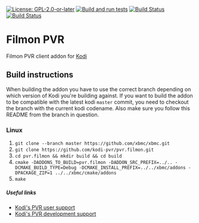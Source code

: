 [![License: GPL-2.0-or-later](https://img.shields.io/badge/License-GPL%20v2+-blue.svg)](LICENSE.md)
[![Build and run tests](https://github.com/kodi-pvr/pvr.filmon/actions/workflows/build.yml/badge.svg?branch=Omega)](https://github.com/kodi-pvr/pvr.filmon/actions/workflows/build.yml)
[![Build Status](https://dev.azure.com/teamkodi/kodi-pvr/_apis/build/status/kodi-pvr.pvr.filmon?branchName=Omega)](https://dev.azure.com/teamkodi/kodi-pvr/_build/latest?definitionId=60&branchName=Omega)
[![Build Status](https://jenkins.kodi.tv/view/Addons/job/kodi-pvr/job/pvr.filmon/job/Omega/badge/icon)](https://jenkins.kodi.tv/blue/organizations/jenkins/kodi-pvr%2Fpvr.filmon/branches/)

# Filmon PVR
Filmon PVR client addon for [Kodi](https://kodi.tv)

## Build instructions

When building the addon you have to use the correct branch depending on which version of Kodi you're building against.
If you want to build the addon to be compatible with the latest kodi `master` commit, you need to checkout the branch with the current kodi codename.
Also make sure you follow this README from the branch in question.

### Linux

1. `git clone --branch master https://github.com/xbmc/xbmc.git`
2. `git clone https://github.com/kodi-pvr/pvr.filmon.git`
3. `cd pvr.filmon && mkdir build && cd build`
4. `cmake -DADDONS_TO_BUILD=pvr.filmon -DADDON_SRC_PREFIX=../.. -DCMAKE_BUILD_TYPE=Debug -DCMAKE_INSTALL_PREFIX=../../xbmc/addons -DPACKAGE_ZIP=1 ../../xbmc/cmake/addons`
5. `make`

##### Useful links

* [Kodi's PVR user support](https://forum.kodi.tv/forumdisplay.php?fid=167)
* [Kodi's PVR development support](https://forum.kodi.tv/forumdisplay.php?fid=136)
